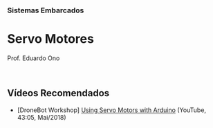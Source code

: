 ### Sistemas Embarcados

# Servo Motores

Prof. Eduardo Ono

<br>

## Vídeos Recomendados

* [DroneBot Workshop] [Using Servo Motors with Arduino](https://www.youtube.com/watch?v=kUHmYKWwuWs) (YouTube, 43:05, Mai/2018)

<br>
